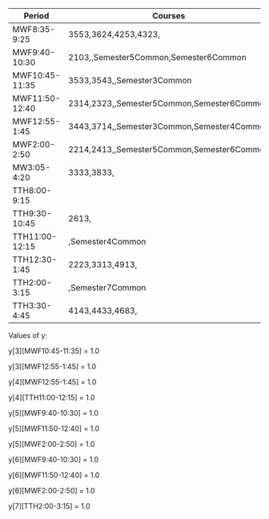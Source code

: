 | Period | Courses |
|---------|-----------|
| MWF8:35-9:25 | 3553,3624,4253,4323,|
| MWF9:40-10:30 | 2103,,Semester5Common,Semester6Common|
| MWF10:45-11:35 | 3533,3543,,Semester3Common|
| MWF11:50-12:40 | 2314,2323,,Semester5Common,Semester6Common|
| MWF12:55-1:45 | 3443,3714,,Semester3Common,Semester4Common|
| MWF2:00-2:50 | 2214,2413,,Semester5Common,Semester6Common|
| MW3:05-4:20 | 3333,3833,|
| TTH8:00-9:15 | |
| TTH9:30-10:45 | 2613,|
| TTH11:00-12:15 | ,Semester4Common|
| TTH12:30-1:45 | 2223,3313,4913,|
| TTH2:00-3:15 | ,Semester7Common|
| TTH3:30-4:45 | 4143,4433,4683,|

Values of y:

y[3][MWF10:45-11:35] = 1.0

y[3][MWF12:55-1:45] = 1.0

y[4][MWF12:55-1:45] = 1.0

y[4][TTH11:00-12:15] = 1.0

y[5][MWF9:40-10:30] = 1.0

y[5][MWF11:50-12:40] = 1.0

y[5][MWF2:00-2:50] = 1.0

y[6][MWF9:40-10:30] = 1.0

y[6][MWF11:50-12:40] = 1.0

y[6][MWF2:00-2:50] = 1.0

y[7][TTH2:00-3:15] = 1.0

